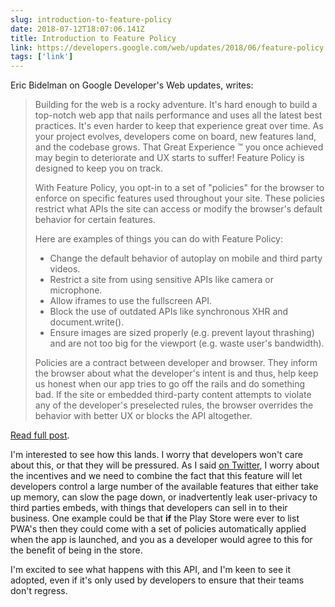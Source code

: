 ```yaml
---
slug: introduction-to-feature-policy
date: 2018-07-12T18:07:06.141Z
title: Introduction to Feature Policy
link: https://developers.google.com/web/updates/2018/06/feature-policy
tags: ['link']
---
```

Eric Bidelman on Google Developer's Web updates, writes:

> Building for the web is a rocky adventure. It's hard enough to build a top-notch web app that nails performance and uses all the latest best practices. It's even harder to keep that experience great over time. As your project evolves, developers come on board, new features land, and the codebase grows. That Great Experience &#x2122; you once achieved may begin to deteriorate and UX starts to suffer! Feature Policy is designed to keep you on track.
> 
> With Feature Policy, you opt-in to a set of "policies" for the browser to enforce on specific features used throughout your site. These policies restrict what APIs the site can access or modify the browser's default behavior for certain features.
> 
> Here are examples of things you can do with Feature Policy:
> 
> * Change the default behavior of autoplay on mobile and third party videos.
> * Restrict a site from using sensitive APIs like camera or microphone.
> * Allow iframes to use the fullscreen API.
> * Block the use of outdated APIs like synchronous XHR and document.write().
> * Ensure images are sized properly (e.g. prevent layout thrashing) and are not too big for the viewport (e.g. waste user's bandwidth).
> 
> Policies are a contract between developer and browser. They inform the browser about what the developer's intent is and thus, help keep us honest when our app tries to go off the rails and do something bad. If the site or embedded third-party content attempts to violate any of the developer's preselected rules, the browser overrides the behavior with better UX or blocks the API altogether.

[Read full post](https://developers.google.com/web/updates/2018/06/feature-policy).

I'm interested to see how this lands. I worry that developers won't care about this, or that they will be pressured. As I said [on Twitter](https://twitter.com/Paul_Kinlan/status/1016445358401040386), I worry about the incentives and we need to combine the fact that this feature will let developers control a large number of the available features that either take up memory, can slow the page down, or inadvertently leak user-privacy to third parties embeds, with things that developers can sell in to their business. One example could be that **if** the Play Store were ever to list PWA's then they could come with a set of policies automatically applied when the app is launched, and you as a developer would agree to this for the benefit of being in the store.

I'm excited to see what happens with this API, and I'm keen to see it adopted, even if it's only used by developers to ensure that their teams don't regress.
